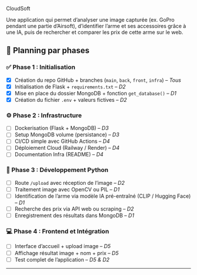 CloudSoft

Une application qui permet d’analyser une image capturée (ex. GoPro pendant une partie d’Airsoft), d’identifier l’arme et ses accessoires grâce à une IA, puis de rechercher et comparer les prix de cette arme sur le web.



## 📅 Planning par phases

### ✅ Phase 1 : Initialisation

- [x] Création du repo GitHub + branches (`main`, `back`, `front`, `infra`) – *Tous*
- [x] Initialisation de Flask + `requirements.txt` – *D2*
- [x] Mise en place du dossier MongoDB + fonction `get_database()` – *D1*
- [x] Création du fichier `.env` + valeurs fictives – *D2*

### ⚙️ Phase 2 : Infrastructure

- [ ] Dockerisation (Flask + MongoDB) – *D3*
- [ ] Setup MongoDB volume (persistance) – *D3*
- [ ] CI/CD simple avec GitHub Actions – *D4*
- [ ] Déploiement Cloud (Railway / Render) – *D4*
- [ ] Documentation Infra (README) – *D4*

### 🧠 Phase 3 : Développement Python

- [ ] Route `/upload` avec réception de l’image – *D2*
- [ ] Traitement image avec OpenCV ou PIL – *D1*
- [ ] Identification de l’arme via modèle IA pré-entraîné (CLIP / Hugging Face) – *D1*
- [ ] Recherche des prix via API web ou scraping – *D2*
- [ ] Enregistrement des résultats dans MongoDB – *D1*

### 💻 Phase 4 : Frontend et Intégration

- [ ] Interface d’accueil + upload image – *D5*
- [ ] Affichage résultat image + nom + prix – *D5*
- [ ] Test complet de l’application – *D5 & D2*

---

